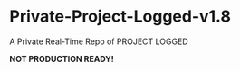 # Private-Project-Logged-v1.8
A Private Real-Time Repo of PROJECT LOGGED

**NOT PRODUCTION READY!**
